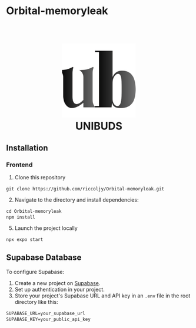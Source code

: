 # Orbital-memoryleak

<h1 align="center">
  <br>
  <a><img src=assets/images/unibuds.png alt="UNIBUDS" width="200"></a>
  <br>
    UNIBUDS
  <br>
</h1>

## Installation

### Frontend

1. Clone this repository
 ``` 
git clone https://github.com/riccoljy/Orbital-memoryleak.git
```
2. Navigate to the directory and install dependencies:
```
cd Orbital-memoryleak
npm install
```
5. Launch the project locally
```
npx expo start
```

## Supabase Database
To configure Supabase:
1. Create a new project on [Supabase](https://supabase.com/).
2. Set up authentication in your project.
3. Store your project's Supabase URL and API key in an `.env` file in the root directory like this:
```
SUPABASE_URL=your_supabase_url
SUPABASE_KEY=your_public_api_key
```
